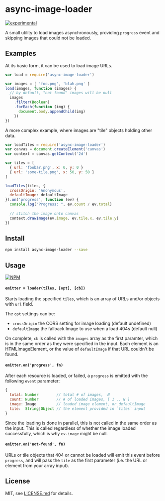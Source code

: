 # async-image-loader

[![experimental](http://badges.github.io/stability-badges/dist/experimental.svg)](http://github.com/badges/stability-badges)

A small utility to load images asynchronously, providing `progress` event and skipping images that could not be loaded. 

## Examples

At its basic form, it can be used to load image URLs.

```js
var load = require('async-image-loader')

var images = [ 'foo.png', 'blah.png' ]
load(images, function (images) {
  // by default, "not found" images will be null
  images
    .filter(Boolean)
    .forEach(function (img) {
      document.body.appendChild(img)
    })
})
```

A more complex example, where images are "tile" objects holding other data.

```js
var loadTiles = require('async-image-loader')
var canvas = document.createElement('canvas')
var context = canvas.getContext('2d')

var tiles = [
  { url: 'foobar.png', x: 0, y: 0 }
  { url: 'some-tile.png', x: 50, y: 50 }
]

loadTiles(tiles, {
  crossOrigin: 'Anonymous',
  defaultImage: defaultImage
}).on('progress', function (ev) {
  console.log("Progress: ", ev.count / ev.total)
  
  // stitch the image onto canvas
  context.drawImage(ev.image, ev.tile.x, ev.tile.y)
})
```

## Install

```sh
npm install async-image-loader --save
```

## Usage

[![NPM](https://nodei.co/npm/async-image-loader.png)](https://www.npmjs.com/package/async-image-loader)

#### `emitter = loader(tiles, [opt], [cb])`

Starts loading the specified `tiles`, which is an array of URLs and/or objects with `url` field.

The `opt` settings can be:

- `crossOrigin` the CORS setting for image loading (default undefined)
- `defaultImage` the fallback Image to use when a load 404s (default null) 

On complete, `cb` is called with the `images` array as the first paramter, which is in the same order as they were specified in the input. Each element is an HTMLImageElement, or the value of `defaultImage` if that URL couldn't be found.

#### `emitter.on('progress', fn)`

After each resource is loaded, or failed, a `progress` is emitted with the following `event` parameter:

```js
{
  total: Number        // total # of images,  N
  count: Number        // # of loaded images, [ 1 .. N ]
  image: Image         // loaded image element, or defaultImage
  tile:  String|Object // the element provided in `tiles` input
}
```

Since the loading is done in parallel, this is not called in the same order as the input. This is called regardless of whether the image loaded successfully, which is why `ev.image` might be null.

#### `emitter.on('not-found', fn)`

URLs or tile objects that 404 or cannot be loaded will emit this event before `progress`, and will pass the `tile` as the first parameter (i.e. the URL or element from your array input).

## License

MIT, see [LICENSE.md](http://github.com/Jam3/async-image-loader/blob/master/LICENSE.md) for details.
